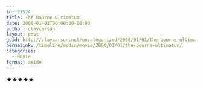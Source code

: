 ```yaml
---
id: 21574
title: The Bourne Ultimatum
date: 2000-01-01T00:00:00-06:00
author: claycarson
layout: post
guid: http://claycarson.net/uncategorized/2000/01/01/the-bourne-ultimatum/
permalink: /timeline/media/movie/2000/01/01/the-bourne-ultimatum/
categories:
  - Movie
format: aside
---
```

<div class="media-details"></div>

<div class="media-creator"></div>

<div class="media-rating">★★★★★</div>